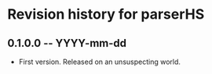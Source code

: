 # Revision history for parserHS

## 0.1.0.0 -- YYYY-mm-dd

* First version. Released on an unsuspecting world.
